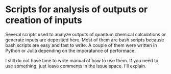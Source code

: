 # Scripts for analysis of outputs or creation of inputs
Several scripts used to analyze outputs of quantum chemical calculations or generate inputs are deposited here. Most of them are bash scripts because bash scripts are easy and fast to write. A couple of them were written in Python or Julia depending on the imporatance of performace. 

I still do not have time to write manual of how to use them. If you need to use something, just leave comments in the issue space. I'll explain.
